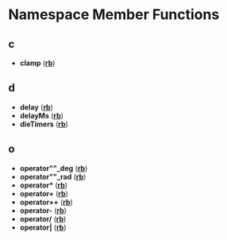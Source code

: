
# Namespace Member Functions


## c

* **clamp** ([**rb**](namespacerb.md))


## d

* **delay** ([**rb**](namespacerb.md))
* **delayMs** ([**rb**](namespacerb.md))
* **dieTimers** ([**rb**](namespacerb.md))


## o

* **operator""\_deg** ([**rb**](namespacerb.md))
* **operator""\_rad** ([**rb**](namespacerb.md))
* **operator\*** ([**rb**](namespacerb.md))
* **operator+** ([**rb**](namespacerb.md))
* **operator++** ([**rb**](namespacerb.md))
* **operator-** ([**rb**](namespacerb.md))
* **operator/** ([**rb**](namespacerb.md))
* **operator|** ([**rb**](namespacerb.md))

